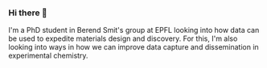 ### Hi there 👋

I'm a PhD student in Berend Smit's group at EPFL looking into how data can be used to expedite materials design and discovery. 
For this, I'm also looking into ways in how we can improve data capture and dissemination in experimental chemistry. 
